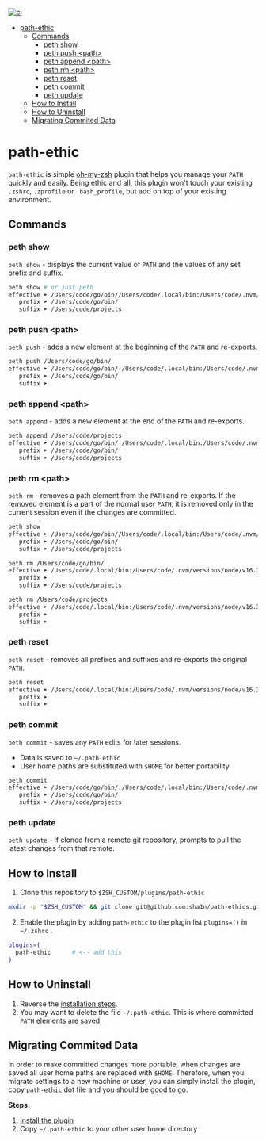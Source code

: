 [![ci](https://github.com/sha1n/path-ethic/actions/workflows/ci.yml/badge.svg)](https://github.com/sha1n/path-ethic/actions/workflows/ci.yml)

- [path-ethic](#path-ethic)
  - [Commands](#commands)
    - [peth show](#peth-show)
    - [peth push \<path\>](#peth-push-path)
    - [peth append \<path\>](#peth-append-path)
    - [peth rm \<path\>](#peth-rm-path)
    - [peth reset](#peth-reset)
    - [peth commit](#peth-commit)
    - [peth update](#peth-update)
  - [How to Install](#how-to-install)
  - [How to Uninstall](#how-to-uninstall)
  - [Migrating Commited Data](#migrating-commited-data)

# path-ethic
`path-ethic` is simple [oh-my-zsh](https://github.com/ohmyzsh/ohmyzsh) plugin that helps you manage your `PATH` quickly and easily. Being ethic and all, this plugin won't touch your existing `.zshrc`, `.zprofile` or `.bash_profile`, but add on top of your existing environment.


## Commands
### peth show
`peth show`   - displays the current value of `PATH` and the values of any set prefix and suffix.

```bash
peth show # or just peth
effective ➤ /Users/code/go/bin//Users/code/.local/bin:/Users/code/.nvm/versions/node/v16.3.0/bin:/usr/local/bin:/usr/bin:/bin:/usr/sbin:/sbin/Users/code/projects
   prefix ➤ /Users/code/go/bin/
   suffix ➤ /Users/code/projects
```

### peth push \<path\>
`peth push`   - adds a new element at the beginning of the `PATH` and re-exports.

```bash
peth push /Users/code/go/bin/
effective ➤ /Users/code/go/bin/:/Users/code/.local/bin:/Users/code/.nvm/versions/node/v16.3.0/bin:/usr/local/bin:/usr/bin:/bin:/usr/sbin:/sbin
   prefix ➤ /Users/code/go/bin/
   suffix ➤
```

### peth append \<path\>
`peth append` - adds a new element at the end of the `PATH` and re-exports.
 
```bash
peth append /Users/code/projects
effective ➤ /Users/code/go/bin/:/Users/code/.local/bin:/Users/code/.nvm/versions/node/v16.3.0/bin:/usr/local/bin:/usr/bin:/bin:/usr/sbin:/sbin:/Users/code/projects
   prefix ➤ /Users/code/go/bin/
   suffix ➤ /Users/code/projects
```

### peth rm \<path\>
`peth rm` - removes a path element from the `PATH` and re-exports. If the removed element is a part of the normal user `PATH`, it is removed only in the current session even if the changes are committed.
```bash
peth show
effective ➤ /Users/code/go/bin//Users/code/.local/bin:/Users/code/.nvm/versions/node/v16.3.0/bin:/usr/local/bin:/usr/bin:/bin:/usr/sbin:/sbin/Users/code/projects
   prefix ➤ /Users/code/go/bin/
   suffix ➤ /Users/code/projects

peth rm /Users/code/go/bin/
effective ➤ /Users/code/.local/bin:/Users/code/.nvm/versions/node/v16.3.0/bin:/usr/local/bin:/usr/bin:/bin:/usr/sbin:/sbin:/Users/code/projects
   prefix ➤
   suffix ➤ /Users/code/projects

peth rm /Users/code/projects
effective ➤ /Users/code/.local/bin:/Users/code/.nvm/versions/node/v16.3.0/bin:/usr/local/bin:/usr/bin:/bin:/usr/sbin:/sbin
   prefix ➤
   suffix ➤
```

### peth reset
`peth reset` - removes all prefixes and suffixes and re-exports the original `PATH`.

```bash
peth reset
effective ➤ /Users/code/.local/bin:/Users/code/.nvm/versions/node/v16.3.0/bin:/usr/local/bin:/usr/bin:/bin:/usr/sbin:/sbin
   prefix ➤ 
   suffix ➤ 
```

### peth commit 
`peth commit` - saves any `PATH` edits for later sessions. 

- Data is saved to `~/.path-ethic` 
- User home paths are substituted with `$HOME` for better portability

```bash
peth commit
effective ➤ /Users/code/go/bin/:/Users/code/.local/bin:/Users/code/.nvm/versions/node/v16.3.0/bin:/usr/local/bin:/usr/bin:/bin:/usr/sbin:/sbin:/Users/code/projects
   prefix ➤ /Users/code/go/bin/
   suffix ➤ /Users/code/projects
```

### peth update
`peth update` - if cloned from a remote git repository, prompts to pull the latest changes from that remote.


## How to Install
1. Clone this repository to `$ZSH_CUSTOM/plugins/path-ethic`
```bash
mkdir -p "$ZSH_CUSTOM" && git clone git@github.com:sha1n/path-ethics.git "$ZSH_CUSTOM/plugins/path-ethic"
```
2. Enable the plugin by adding `path-ethic` to the plugin list `plugins=()` in `~/.zshrc` .
```bash 
plugins=(
  path-ethic      # <-- add this
)
```

## How to Uninstall
1. Reverse the [installation steps](#how-to-install).
2. You may want to delete the file `~/.path-ethic`. This is where committed `PATH` elements are saved.

## Migrating Commited Data
In order to make committed changes more portable, when changes are saved all user home paths are replaced with `$HOME`. 
Therefore, when you migrate settings to a new machine or user, you can simply install the plugin, copy `path-ethic` dot file 
and you should be good to go.

**Steps:**
1. [Install the plugin](#how-to-install)
2. Copy `~/.path-ethic` to your other user home directory
